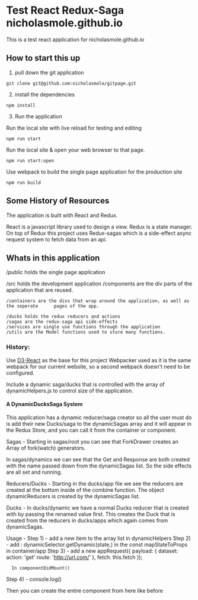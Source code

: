 # Test React Redux-Saga nicholasmole.github.io

This is a test react application for nicholasmole.github.io

## How to start this up

1) pull down the git application

```
git clone git@github.com:nicholasmole/gitpage.git
```

2) install the dependencies

```
npm install
```

3) Run the application

Run the local site with live reload for testing and editing
```
npm run start
```

Run the local site & open your web browser to that page.
```
npm run start:open
```


Use webpack to build the single page application for the production site
```
npm run build
```

## Some History of Resources

The application is built with React and Redux. 

React is a javascript library used to design a view. Redux is a state manager. On top of Redux this project uses Redux-sagas which is a side-effect async request system to fetch data from an api. 

## Whats in this application

/public holds the single page application

/src holds the development application
	/components are the div parts of the application that are reused.

	/containers are the divs that wrap around the application, as well as the seperate 		pages of the app. 

	/ducks holds the redux reducers and actions
	/sagas are the redux-saga api side-effects
	/services are single use functions through the application
	/utils are the Model functions used to store many functions.

### History: 

Use [D3-React](https://github.com/maxbaun/D3-React) as the base for this project
Webpacker used as it is the same webpack for our current website, so a second webpack doesn't need to be configured.

Include a dynamic saga/ducks that is controlled with the array of dynamicHelpers.js to control size of the application.

#### A DynamicDucksSaga System

This application has a dynamic reducer/saga creator so all the user
must do is add their new Ducks/saga to the dynamicSagas array and it
will appear in the Redux Store, and you can call it from the container
or component.

Sagas -
Starting in sagas/root you can see that ForkDrawer creates an Array of
fork(watch) generators.

In sagas/dynamics we can see that the Get and Response are both created
with the name passed down from the dynamicSagas list. So the side
effects are all set and running.

Reducers/Ducks -
Starting in the ducks/app file we see the reducers are created at the
bottom inside of the combine function. The object dynamicReducers is
created by the dynamicSagas list.

Ducks -
In ducks/dynamic we have a normal Ducks reducer that is created with by
passing the renamed value first. This creates the Duck that is created
from the reducers in ducks/apps which again comes from dynamicSagas.

Usage -
Step 1) - add a new item to the array list in dynamicHelpers
Step 2) - add
	<insert item>: dynamicSelector.getDynamic(state,<insert item>)
          in the const mapStateToProps in container/app
Step 3) - add a new appRequest({
          payload: {
		dataset: <insert item>
		action: 'get'
		route: 'http://url.com/<insert item>'
	  },
	  fetch: this.fetch
	  });

	  In componentDidMount()
Step 4) - console.log(<insert item>)

Then you can create the entire component from here like before

